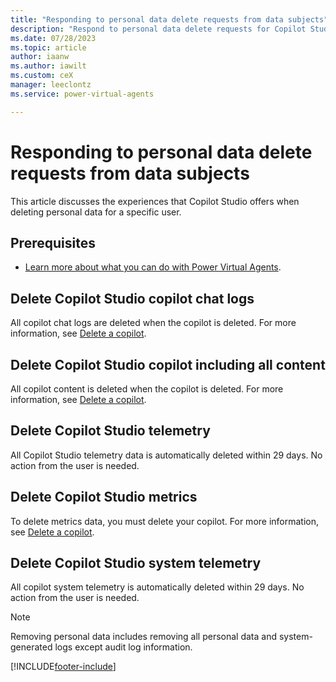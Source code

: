 ```yaml
---
title: "Responding to personal data delete requests from data subjects"
description: "Respond to personal data delete requests for Copilot Studio."
ms.date: 07/28/2023
ms.topic: article
author: iaanw
ms.author: iawilt
ms.custom: ceX
manager: leeclontz
ms.service: power-virtual-agents

---
```


# Responding to personal data delete requests from data subjects

This article discusses the experiences that Copilot Studio offers when deleting personal data for a specific user.

## Prerequisites

- [Learn more about what you can do with Power Virtual Agents](fundamentals-what-is-copilot-studio.md).

## Delete Copilot Studio copilot chat logs

All copilot chat logs are deleted when the copilot is deleted. For more information, see [Delete a copilot](authoring-first-bot.md#delete-a-copilot).

## Delete Copilot Studio copilot including all content

All copilot content is deleted when the copilot is deleted. For more information, see [Delete a copilot](authoring-first-bot.md#delete-a-copilot).

## Delete Copilot Studio telemetry

All Copilot Studio telemetry data is automatically deleted within 29 days. No action from the user is needed.

## Delete Copilot Studio metrics

To delete metrics data, you must delete your copilot. For more information, see [Delete a copilot](authoring-first-bot.md#delete-a-copilot).

## Delete Copilot Studio system telemetry

All copilot system telemetry is automatically deleted within 29 days. No action from the user is needed.

> [!NOTE]
> Removing personal data includes removing all personal data and system-generated logs except audit log information.

[!INCLUDE[footer-include](includes/footer-banner.md)]
